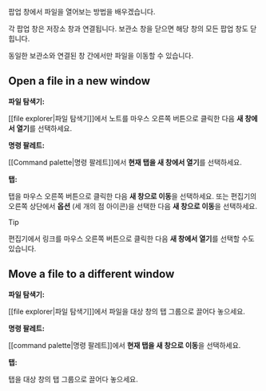 팝업 창에서 파일을 열어보는 방법을 배우겠습니다.

각 팝업 창은 저장소 창과 연결됩니다. 보관소 창을 닫으면 해당 창의 모든 팝업 창도 닫힙니다.

동일한 보관소와 연결된 창 간에서만 파일을 이동할 수 있습니다.

## Open a file in a new window

**파일 탐색기:**

[[file explorer|파일 탐색기]]에서 노트를 마우스 오른쪽 버튼으로 클릭한 다음 **새 창에서 열기**를 선택하세요.

**명령 팔레트:**

[[Command palette|명령 팔레트]]에서 **현재 탭을 새 창에서 열기**를 선택하세요.

**탭:**

탭을 마우스 오른쪽 버튼으로 클릭한 다음 **새 창으로 이동**을 선택하세요. 또는 편집기의 오른쪽 상단에서 **옵션** (세 개의 점 아이콘)을 선택한 다음 **새 창으로 이동**을 선택하세요.

> [!tip]
> 편집기에서 링크를 마우스 오른쪽 버튼으로 클릭한 다음 **새 창에서 열기**를 선택할 수도 있습니다.

## Move a file to a different window

**파일 탐색기:**

[[file explorer|파일 탐색기]]에서 파일을 대상 창의 탭 그룹으로 끌어다 놓으세요.

**명령 팔레트:**

[[command palette|명령 팔레트]]에서 **현재 탭을 새 창으로 이동**을 선택하세요.

**탭:**

탭을 대상 창의 탭 그룹으로 끌어다 놓으세요.
